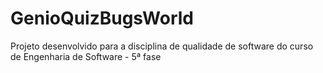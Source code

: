 # GenioQuizBugsWorld
Projeto desenvolvido para a disciplina de qualidade de software do curso de Engenharia de Software - 5ª fase
